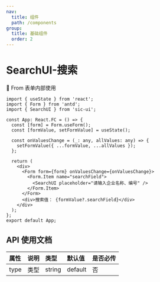 ```yaml
---
nav:
  title: 组件
  path: /components
group:
  title: 基础组件
  order: 2
---
```


# SearchUI-搜索

💎 From 表单内部使用

```tsx
import { useState } from 'react';
import { Form } from 'antd';
import { SearchUI } from 'sic-ui';

const App: React.FC = () => {
  const [form] = Form.useForm();
  const [formValue, setFormValue] = useState();

  const onValuesChange = (_: any, allValues: any) => {
    setFormValue({ ...formValue, ...allValues });
  };

  return (
    <div>
      <Form form={form} onValuesChange={onValuesChange}>
        <Form.Item name="searchField">
          <SearchUI placeholder="请输入企业名称、编号" />
        </Form.Item>
      </Form>
      <div>搜索值： {formValue?.searchField}</div>
    </div>
  );
};
export default App;
```

## API 使用文档

<font size=1>

| 属性 | 说明 | 类型   | 默认值  | 是否必传 |
| :--- | :--- | :----- | :------ | :------- |
| type | 类型 | string | default | 否       |

</font>
